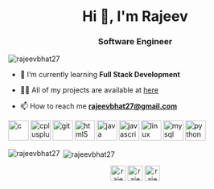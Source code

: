 <h1 align="center">Hi 👋, I'm Rajeev</h1>
<h3 align="center">Software Engineer</h3>

<p align="left"> <img src="https://komarev.com/ghpvc/?username=rajeevbhat27" alt="rajeevbhat27" /> </p>

- 🌱 I’m currently learning **Full Stack Development**

- 👨‍💻 All of my projects are available at [here](https://github.com/rajeevbhat27)

- 📫 How to reach me **rajeevbhat27@gmail.com**

<p align="left"><img src="https://devicons.github.io/devicon/devicon.git/icons/c/c-original.svg" alt="c" width="40" height="40"/> <img src="https://devicons.github.io/devicon/devicon.git/icons/cplusplus/cplusplus-original.svg" alt="cplusplus" width="40" height="40"/> <img src="https://www.vectorlogo.zone/logos/git-scm/git-scm-icon.svg" alt="git" width="40" height="40"/> <img src="https://devicons.github.io/devicon/devicon.git/icons/html5/html5-original-wordmark.svg" alt="html5" width="40" height="40"/> <img src="https://devicons.github.io/devicon/devicon.git/icons/java/java-original-wordmark.svg" alt="java" width="40" height="40"/> <img src="https://devicons.github.io/devicon/devicon.git/icons/javascript/javascript-original.svg" alt="javascript" width="40" height="40"/> <img src="https://devicons.github.io/devicon/devicon.git/icons/linux/linux-original.svg" alt="linux" width="40" height="40"/> <img src="https://devicons.github.io/devicon/devicon.git/icons/mysql/mysql-original-wordmark.svg" alt="mysql" width="40" height="40"/> <img src="https://devicons.github.io/devicon/devicon.git/icons/python/python-original.svg" alt="python" width="40" height="40"/></p><p><img align="left" src="https://github-readme-stats.vercel.app/api/top-langs/?username=rajeevbhat27&layout=compact&hide=html" alt="rajeevbhat27" /></p>

<p>&nbsp;<img align="center" src="https://github-readme-stats.vercel.app/api?username=rajeevbhat27&show_icons=true" alt="rajeevbhat27" /></p>

<p align="center">
<a href="https://dev.to/rajeevbhat27" target="blank"><img align="center" src="https://cdn.jsdelivr.net/npm/simple-icons@3.0.1/icons/dev-dot-to.svg" alt="rajeevbhat27" height="30" width="30" /></a>
<a href="https://linkedin.com/in/rajeevbhat27" target="blank"><img align="center" src="https://cdn.jsdelivr.net/npm/simple-icons@3.0.1/icons/linkedin.svg" alt="rajeevbhat27" height="30" width="30" /></a>
<a href="https://stackoverflow.com/users/rajeevbhat27" target="blank"><img align="center" src="https://cdn.jsdelivr.net/npm/simple-icons@3.0.1/icons/stackoverflow.svg" alt="rajeevbhat27" height="30" width="30" /></a>
</p>
